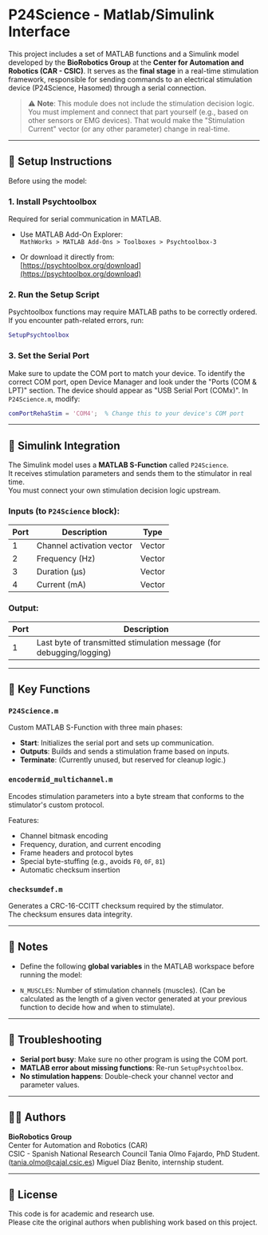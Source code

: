 
# P24Science - Matlab/Simulink Interface 

This project includes a set of MATLAB functions and a Simulink model developed by the **BioRobotics Group** at the **Center for Automation and Robotics (CAR - CSIC)**. It serves as the **final stage** in a real-time stimulation framework, responsible for sending commands to an electrical stimulation device (P24Science, Hasomed) through a serial connection.

> ⚠️ **Note**: This module does not include the stimulation decision logic. You must implement and connect that part yourself (e.g., based on other sensors or EMG devices). That would make the "Stimulation Current" vector (or any other parameter) change in real-time.

---

## 🔧 Setup Instructions

Before using the model:

### 1. Install Psychtoolbox

Required for serial communication in MATLAB.

- Use MATLAB Add-On Explorer:  
  `MathWorks > MATLAB Add-Ons > Toolboxes > Psychtoolbox-3`

- Or download it directly from:  
  [https://psychtoolbox.org/download](https://psychtoolbox.org/download)

### 2. Run the Setup Script

Psychtoolbox functions may require MATLAB paths to be correctly ordered. If you encounter path-related errors, run:

```matlab
SetupPsychtoolbox
```

### 3. Set the Serial Port

Make sure to update the COM port to match your device. To identify the correct COM port, open Device Manager and look under the "Ports (COM & LPT)" section. The device should appear as "USB Serial Port (COMx)". In `P24Science.m`, modify:

```matlab
comPortRehaStim = 'COM4';  % Change this to your device's COM port
```

---

## 🔌 Simulink Integration

The Simulink model uses a **MATLAB S-Function** called `P24Science`.  
It receives stimulation parameters and sends them to the stimulator in real time.  
You must connect your own stimulation decision logic upstream.

### Inputs (to `P24Science` block):

| Port | Description                | Type    |
|------|----------------------------|---------|
| 1    | Channel activation vector  | Vector  |
| 2    | Frequency (Hz)             | Vector  |
| 3    | Duration (μs)              | Vector  |
| 4    | Current (mA)               | Vector  |

### Output:

| Port | Description                              |
|------|------------------------------------------|
| 1    | Last byte of transmitted stimulation message (for debugging/logging) |

---

## 🧠 Key Functions

### `P24Science.m`

Custom MATLAB S-Function with three main phases:

- **Start**: Initializes the serial port and sets up communication.
- **Outputs**: Builds and sends a stimulation frame based on inputs.
- **Terminate**: (Currently unused, but reserved for cleanup logic.)

### `encodermid_multichannel.m`

Encodes stimulation parameters into a byte stream that conforms to the stimulator's custom protocol.

Features:
- Channel bitmask encoding
- Frequency, duration, and current encoding
- Frame headers and protocol bytes
- Special byte-stuffing (e.g., avoids `F0`, `0F`, `81`)
- Automatic checksum insertion

### `checksumdef.m`

Generates a CRC-16-CCITT checksum required by the stimulator.  
The checksum ensures data integrity.

---

## 📌 Notes

- Define the following **global variables** in the MATLAB workspace before running the model:

- `N_MUSCLES`: Number of stimulation channels (muscles). (Can be calculated as the length of a given vector generated at your previous function to decide how and when to stimulate).


---


## 🧯 Troubleshooting

- **Serial port busy**: Make sure no other program is using the COM port.
- **MATLAB error about missing functions**: Re-run `SetupPsychtoolbox`.
- **No stimulation happens**: Double-check your channel vector and parameter values.

---

## 🧑‍🔬 Authors

**BioRobotics Group**  
Center for Automation and Robotics (CAR)  
CSIC - Spanish National Research Council
Tania Olmo Fajardo, PhD Student. (tania.olmo@cajal.csic.es)
Miguel Díaz Benito, internship student.

---

## 📄 License

This code is for academic and research use.  
Please cite the original authors when publishing work based on this project.
